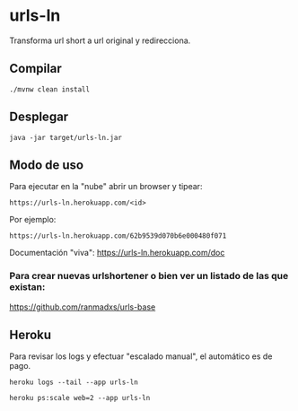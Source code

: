# urls-ln
Transforma url short a url original y redirecciona.

## Compilar

```
./mvnw clean install
```
## Desplegar

```
java -jar target/urls-ln.jar
```
## Modo de uso
Para ejecutar en la "nube" abrir un browser y tipear:
```
https://urls-ln.herokuapp.com/<id>
```
Por ejemplo: 
```
https://urls-ln.herokuapp.com/62b9539d070b6e000480f071
```
Documentación "viva":
https://urls-ln.herokuapp.com/doc

### Para crear nuevas urlshortener o bien ver un listado de las que existan:
https://github.com/ranmadxs/urls-base

## Heroku

Para revisar los logs y efectuar "escalado manual", el automático es de pago.
```
heroku logs --tail --app urls-ln

heroku ps:scale web=2 --app urls-ln
```

